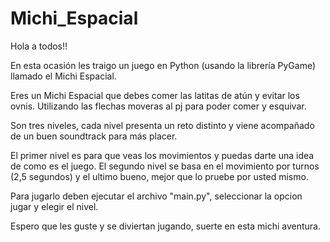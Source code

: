 # Michi_Espacial

Hola a todos!!

En esta ocasión les traigo un juego en Python (usando la librería PyGame) llamado el Michi Espacial.

Eres un Michi Espacial que debes comer las latitas de atún y evitar los ovnis. Utilizando las flechas moveras al pj para poder comer y esquivar.

Son tres niveles, cada nivel presenta un reto distinto y viene acompañado de un buen soundtrack para más placer.

El primer nivel es para que veas los movimientos y puedas darte una idea de como es el juego. El segundo nivel se basa en el movimiento por turnos (2,5 segundos) y el ultimo bueno, mejor que lo pruebe por usted mismo.

Para jugarlo deben ejecutar el archivo "main.py", seleccionar la opcion jugar y elegir el nivel.

Espero que les guste y se diviertan jugando, suerte en esta michi aventura.
